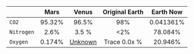 | | Mars  | Venus  |Original Earth | Earth Now |
| :------------- | :-------------: | :-------------:| :-------------: |:-------------:|
| `CO2` | 95.32% | 96.5%  | 98%  | 0.041361% |
| `Nitrogen` | 2.6%  |3.5 %   | <2% | 78.084% | 
| `Oxygen` | 0.174% | [Unknown](https://deepblue.lib.umich.edu/bitstream/handle/2027.42/94642/grl3908.pdf;sequence=1)    | Trace 0.0x % | 20.946% |


